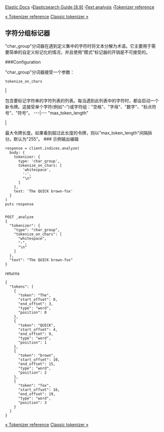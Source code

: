 

[Elastic Docs](/guide/) ›[Elasticsearch Guide [8.9]](index.md) ›[Text
analysis](analysis.md) ›[Tokenizer reference](analysis-tokenizers.md)

[« Tokenizer reference](analysis-tokenizers.md) [Classic tokenizer
»](analysis-classic-tokenizer.md)

## 字符分组标记器

"char_group"分词器在遇到定义集中的字符时将文本分解为术语。它主要用于需要简单的自定义标记化的情况，并且使用"模式"标记器的开销是不可接受的。

###Configuration

"char_group"分词器接受一个参数：

`tokenize_on_chars`

|

包含要标记字符串的字符列表的列表。每当遇到此列表中的字符时，都会启动一个新令牌。这接受单个字符(例如"-")或字符组："空格"、"字母"、"数字"、"标点符号"、"符号"。   ---|--- "max_token_length"

|

最大令牌长度。如果看到超过此长度的令牌，则以"max_token_length"间隔拆分。默认为"255"。   ### 示例输出编辑

    
    
    response = client.indices.analyze(
      body: {
        tokenizer: {
          type: 'char_group',
          tokenize_on_chars: [
            'whitespace',
            '-',
            "\n"
          ]
        },
        text: 'The QUICK brown-fox'
      }
    )
    puts response
    
    
    POST _analyze
    {
      "tokenizer": {
        "type": "char_group",
        "tokenize_on_chars": [
          "whitespace",
          "-",
          "\n"
        ]
      },
      "text": "The QUICK brown-fox"
    }

returns

    
    
    {
      "tokens": [
        {
          "token": "The",
          "start_offset": 0,
          "end_offset": 3,
          "type": "word",
          "position": 0
        },
        {
          "token": "QUICK",
          "start_offset": 4,
          "end_offset": 9,
          "type": "word",
          "position": 1
        },
        {
          "token": "brown",
          "start_offset": 10,
          "end_offset": 15,
          "type": "word",
          "position": 2
        },
        {
          "token": "fox",
          "start_offset": 16,
          "end_offset": 19,
          "type": "word",
          "position": 3
        }
      ]
    }

[« Tokenizer reference](analysis-tokenizers.md) [Classic tokenizer
»](analysis-classic-tokenizer.md)
